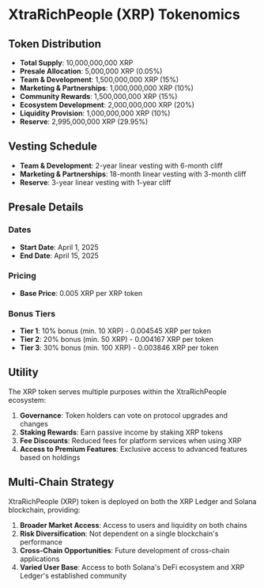 # XtraRichPeople (XRP) Tokenomics

## Token Distribution

- **Total Supply**: 10,000,000,000 XRP
- **Presale Allocation**: 5,000,000 XRP (0.05%)
- **Team & Development**: 1,500,000,000 XRP (15%)
- **Marketing & Partnerships**: 1,000,000,000 XRP (10%)
- **Community Rewards**: 1,500,000,000 XRP (15%)
- **Ecosystem Development**: 2,000,000,000 XRP (20%)
- **Liquidity Provision**: 1,000,000,000 XRP (10%)
- **Reserve**: 2,995,000,000 XRP (29.95%)

## Vesting Schedule

- **Team & Development**: 2-year linear vesting with 6-month cliff
- **Marketing & Partnerships**: 18-month linear vesting with 3-month cliff
- **Reserve**: 3-year linear vesting with 1-year cliff

## Presale Details

### Dates
- **Start Date**: April 1, 2025
- **End Date**: April 15, 2025

### Pricing
- **Base Price**: 0.005 XRP per XRP token

### Bonus Tiers
- **Tier 1**: 10% bonus (min. 10 XRP) - 0.004545 XRP per token
- **Tier 2**: 20% bonus (min. 50 XRP) - 0.004167 XRP per token
- **Tier 3**: 30% bonus (min. 100 XRP) - 0.003846 XRP per token

## Utility

The XRP token serves multiple purposes within the XtraRichPeople ecosystem:

1. **Governance**: Token holders can vote on protocol upgrades and changes
2. **Staking Rewards**: Earn passive income by staking XRP tokens
3. **Fee Discounts**: Reduced fees for platform services when using XRP
4. **Access to Premium Features**: Exclusive access to advanced features based on holdings

## Multi-Chain Strategy

XtraRichPeople (XRP) token is deployed on both the XRP Ledger and Solana blockchain, providing:

1. **Broader Market Access**: Access to users and liquidity on both chains
2. **Risk Diversification**: Not dependent on a single blockchain's performance
3. **Cross-Chain Opportunities**: Future development of cross-chain applications
4. **Varied User Base**: Access to both Solana's DeFi ecosystem and XRP Ledger's established community
